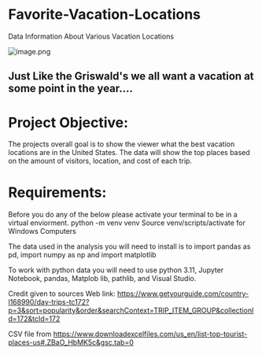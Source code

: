 # Favorite-Vacation-Locations
Data Information About Various Vacation Locations

![image.png](attachment:image.png)

## Just Like the Griswald's we all want a vacation at some point in the year....
# Project Objective:
The projects overall goal is to show the viewer what the best vacation locations are in the United States. The data will show the top places based on the amount of visitors, location, and cost of each trip. 

# Requirements:
Before you do any of the below please activate your terminal to be in a virtual enviorment.
python -m venv venv
Source venv/scripts/activate for Windows Computers

The data used in the analysis you will need to install is to 
import pandas as pd, import numpy as np and import matplotlib 

To work with python data you will need to use python 3.11, Jupyter Notebook, pandas, Matplob lib, pathlib, and Visual Studio. 


Credit given to sources Web link: https://www.getyourguide.com/country-l168990/day-trips-tc172?p=3&sort=popularity&order&searchContext=TRIP_ITEM_GROUP&collectionId=172&tcId=172

CSV file from https://www.downloadexcelfiles.com/us_en/list-top-tourist-places-us#.ZBaO_HbMK5c&gsc.tab=0
